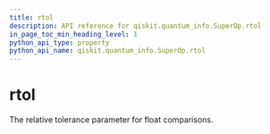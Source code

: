 ```yaml
---
title: rtol
description: API reference for qiskit.quantum_info.SuperOp.rtol
in_page_toc_min_heading_level: 1
python_api_type: property
python_api_name: qiskit.quantum_info.SuperOp.rtol
---
```


# rtol

The relative tolerance parameter for float comparisons.

